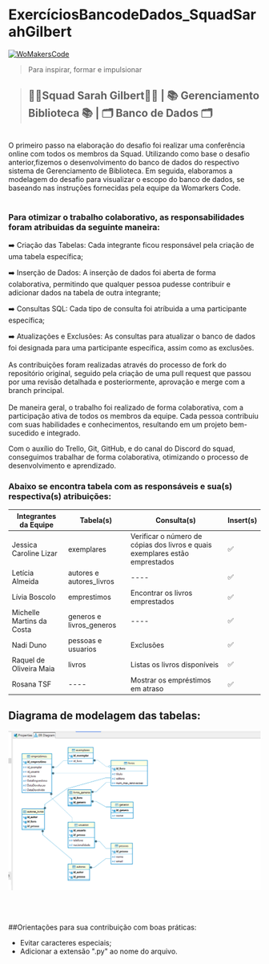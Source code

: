 # ExercíciosBancodeDados_SquadSarahGilbert
[![WoMakersCode](https://womakerscode.org/wp-content/uploads/2023/07/ong-womakerscode-thumb.png)](https://womakerscode.org/)
> Para inspirar, formar e impulsionar

> ## 👩‍💻**Squad Sarah Gilbert**👩‍💻 | 📚 Gerenciamento Biblioteca 📚 | 🗂️ Banco de Dados 🗂️
<br/>
O primeiro passo na elaboração do desafio foi realizar uma conferência online com todos os membros da Squad. Utilizando como base o desafio anterior,fizemos o desenvolvimento do banco de dados do respectivo sistema de Gerenciamento de Biblioteca. Em seguida, elaboramos a modelagem do desafio para visualizar o escopo do banco de dados, se baseando nas instruções fornecidas pela equipe da Womarkers Code.
<br/>
<br/>

### Para otimizar o trabalho colaborativo, as responsabilidades foram atribuidas da seguinte maneira:

➡️ Criação das Tabelas: Cada integrante ficou responsável pela criação de uma tabela específica;

➡️ Inserção de Dados: A inserção de dados foi aberta de forma colaborativa, permitindo que qualquer pessoa pudesse contribuir e adicionar dados na tabela de outra integrante; 

➡️ Consultas SQL: Cada tipo de consulta foi atríbuida a uma participante específica;

➡️ Atualizações e Exclusões: As consultas para atualizar o banco de dados foi designada para uma participante específica, assim como as exclusões. 
<br/>
<br/>
As contribuições foram realizadas através do processo de fork do repositório original, seguido pela criação de uma pull request que passou por uma revisão detalhada e posteriormente, aprovação e merge com a branch principal.
<br/>
<br/>
De maneira geral, o trabalho foi realizado de forma colaborativa, com a participação ativa de todos os membros da equipe. Cada pessoa contribuiu com suas habilidades e conhecimentos, resultando em um projeto bem-sucedido e integrado. 

Com o auxílio do Trello, Git, GitHub, e do canal do Discord do squad, conseguimos trabalhar de forma colaborativa, otimizando o processo de desenvolvimento e aprendizado.

### Abaixo se encontra tabela com as responsáveis e sua(s) respectiva(s) atribuições:

| Integrantes da Equipe  | Tabela(s)| Consulta(s) | Insert(s) |
| ------------- | ------------- | ------------- | ------------- |
| Jessica Caroline Lizar | exemplares | Verificar o número de cópias dos livros e quais exemplares estão emprestados | ✅
| Letícia Almeida | autores e autores_livros | ---- | ✅
| Lívia Boscolo | emprestimos | Encontrar os livros emprestados | ✅
| Michelle Martins da Costa | generos e livros_generos | ---- | ✅
| Nadi Duno | pessoas e usuarios | Exclusões | ✅
| Raquel de Oliveira Maia | livros | Listas os livros disponíveis | ✅
| Rosana TSF | ---- | Mostrar os empréstimos em atraso | ✅

## Diagrama de modelagem das tabelas: 

![alt text](banco.png)

<br/>
<br/>

##Orientações para sua contribuição com boas práticas:

* Evitar caracteres especiais;
* Adicionar a extensão ".py" ao nome do arquivo.
